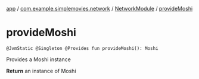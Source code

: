 [app](../../index.md) / [com.example.simplemovies.network](../index.md) / [NetworkModule](index.md) / [provideMoshi](./provide-moshi.md)

# provideMoshi

`@JvmStatic @Singleton @Provides fun provideMoshi(): Moshi`

Provides a Moshi instance

**Return**
an instance of Moshi

